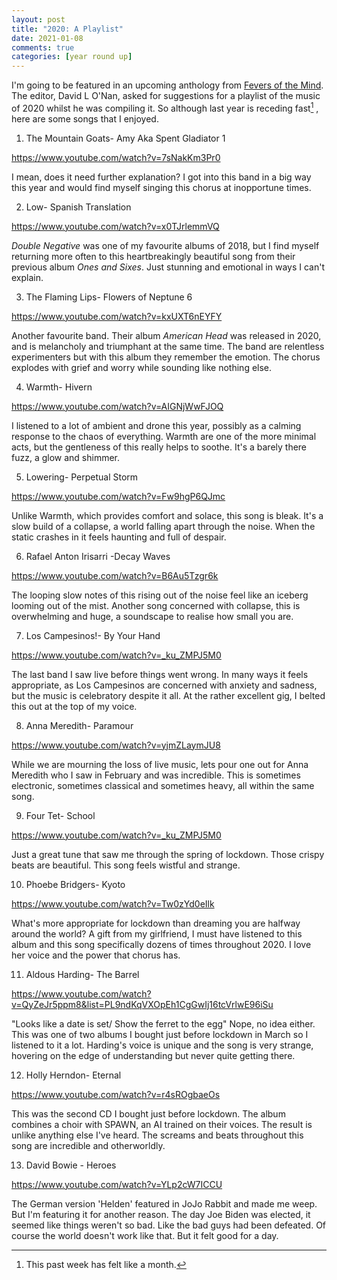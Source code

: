 ```yaml
---
layout: post
title: "2020: A Playlist"
date: 2021-01-08
comments: true
categories: [year round up]
---
```

I'm going to be featured in an upcoming anthology from [Fevers of the Mind](https://feversofthemind.wordpress.com/). The editor, David L O'Nan, asked for suggestions for a playlist of the music of 2020 whilst he was compiling it. So although last year is receding fast[^1] , here are some songs that I enjoyed.

1. The Mountain Goats- Amy Aka Spent Gladiator 1

https://www.youtube.com/watch?v=7sNakKm3Pr0

I mean, does it need further explanation? I got into this band in a big way this year and would find myself singing this chorus at inopportune times.

2. Low- Spanish Translation

https://www.youtube.com/watch?v=x0TJrlemmVQ

*Double Negative* was one of my favourite albums of 2018, but I find myself returning more often to this heartbreakingly beautiful song from their previous album *Ones and Sixes*.  Just stunning and emotional in ways I can't explain.

3. The Flaming Lips- Flowers of Neptune 6

https://www.youtube.com/watch?v=kxUXT6nEYFY

Another favourite band. Their album *American Head* was released in 2020, and is melancholy and triumphant at the same time. The band are relentless experimenters but with this album they remember the emotion. The chorus explodes with grief and worry while sounding like nothing else.

4. Warmth- Hivern

https://www.youtube.com/watch?v=AIGNjWwFJOQ

I listened to a lot of ambient and drone this year, possibly as a calming response to the chaos of everything. Warmth are one of the more minimal acts, but the gentleness of this really helps to soothe. It's a barely there fuzz, a glow and shimmer.

5. Lowering- Perpetual Storm

https://www.youtube.com/watch?v=Fw9hgP6QJmc

Unlike Warmth, which provides comfort and solace, this song is bleak. It's a slow build of a collapse, a world falling apart through the noise. When the static crashes in it feels haunting and full of despair.

6. Rafael Anton Irisarri -Decay Waves

https://www.youtube.com/watch?v=B6Au5Tzgr6k

The looping slow notes of this rising out of the noise feel like an iceberg looming out of the mist. Another song concerned with collapse, this is overwhelming and huge, a soundscape to realise how small you are.

7. Los Campesinos!- By Your Hand

https://www.youtube.com/watch?v=_ku_ZMPJ5M0

The last band I saw live before things went wrong. In many ways it feels appropriate, as Los Campesinos are concerned with anxiety and sadness, but the music is celebratory despite it all. At the rather excellent gig, I belted this out at the top of my voice.

8. Anna Meredith- Paramour

https://www.youtube.com/watch?v=yjmZLaymJU8

While we are mourning the loss of live music, lets pour one out for Anna Meredith who I saw in February and was incredible. This is sometimes electronic, sometimes classical and sometimes heavy, all within the same song.

9. Four Tet- School

https://www.youtube.com/watch?v=_ku_ZMPJ5M0

Just a great tune that saw me through the spring of lockdown. Those crispy beats are beautiful. This song feels wistful and strange.

10. Phoebe Bridgers- Kyoto

https://www.youtube.com/watch?v=Tw0zYd0eIlk

What's more appropriate for lockdown than dreaming you are halfway around the world? A gift from my girlfriend, I must have listened to this album and this song specifically dozens of times throughout 2020. I love her voice and the power that chorus has.

11. Aldous Harding- The Barrel

https://www.youtube.com/watch?v=QyZeJr5ppm8&list=PL9ndKqVXOpEh1CgGwIj16tcVrlwE96iSu

"Looks like a date is set/ Show the ferret to the egg" Nope, no idea either. This was one of two albums I bought just before lockdown in March so I listened to it a lot. Harding's voice is unique and the song is very strange, hovering on the edge of understanding but never quite getting there.

12. Holly Herndon- Eternal

https://www.youtube.com/watch?v=r4sROgbaeOs

This was the second CD I bought just before lockdown. The album combines a choir with SPAWN, an AI trained on their voices. The result is unlike anything else I've heard. The screams and beats throughout this song are incredible and otherworldly.

13. David Bowie - Heroes

https://www.youtube.com/watch?v=YLp2cW7ICCU

The German version 'Helden' featured in JoJo Rabbit and made me weep. But I'm featuring it for another reason. The day Joe Biden was elected, it seemed like things weren't so bad. Like the bad guys had been defeated. Of course the world doesn't work like that. But it felt good for a day.

[^1]: This past week has felt like a month.
